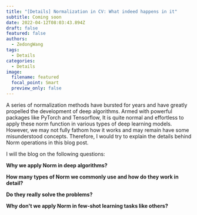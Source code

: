 ```yaml
---
title: "[Details] Normalization in CV: What indeed happens in it"
subtitle: Coming soon
date: 2022-04-12T08:03:43.894Z
draft: false
featured: false
authors:
  - ZedongWang
tags:
  - Details
categories:
  - Details
image:
  filename: featured
  focal_point: Smart
  preview_only: false
---
```

A series of normalization methods have bursted for years and have greatly propelled the development of deep algorithms. Armed with powerful packages like PyTorch and Tensorflow, It is quite normal and effortless to apply these norm function in various types of deep learning models. However, we may not fully fathom how it works and may remain have some misunderstood concepts. Therefore, I would try to explain the details behind Norm operations in this blog post.

I will the blog on the following questions:

**Why we apply Norm in deep algorithms?**

**How many types of Norm we commonly use and how do they work in detail?**

**Do they really solve the problems?**

**Why don't we apply Norm in few-shot learning tasks like others?**